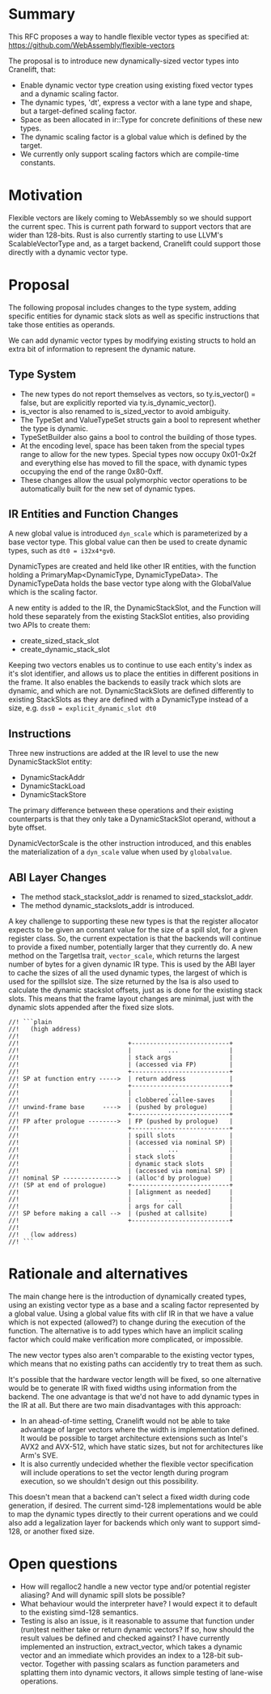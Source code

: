 # Summary

This RFC proposes a way to handle flexible vector types as specified at: https://github.com/WebAssembly/flexible-vectors

[summary]: #summary

The proposal is to introduce new dynamically-sized vector types into Cranelift, that:
- Enable dynamic vector type creation using existing fixed vector types and a dynamic scaling factor.
- The dynamic types, 'dt', express a vector with a lane type and shape, but a target-defined scaling factor.
- Space as been allocated in ir::Type for concrete definitions of these new types.
- The dynamic scaling factor is a global value which is defined by the target.
- We currently only support scaling factors which are compile-time constants.

# Motivation
[motivation]: #motivation

Flexible vectors are likely coming to WebAssembly so we should support the current spec. This is current path forward to support vectors that are wider than 128-bits.
Rust is also currently starting to use LLVM's ScalableVectorType and, as a target backend, Cranelift could support those directly with a dynamic vector type.

# Proposal
[proposal]: #proposal

The following proposal includes changes to the type system, adding specific entities for dynamic stack slots as well as specific instructions that take those entities as operands.

We can add dynamic vector types by modifying existing structs to hold an extra bit of information to represent the dynamic nature.

## Type System
- The new types do not report themselves as vectors, so ty.is\_vector() = false, but are explicitly reported via ty.is\_dynamic\_vector().
- is\_vector is also renamed to is\_sized\_vector to avoid ambiguity.
- The TypeSet and ValueTypeSet structs gain a bool to represent whether the type is dynamic.
- TypeSetBuilder also gains a bool to control the building of those types.
- At the encoding level, space has been taken from the special types range to allow for the new types. Special types now occupy 0x01-0x2f and everything else has moved to fill the space, with dynamic types occupying the end of the range 0x80-0xff.
- These changes allow the usual polymorphic vector operations to be automatically built for the new set of dynamic types.

## IR Entities and Function Changes

A new global value is introduced `dyn_scale` which is parameterized by a base vector type. This global value can then be used to create dynamic types, such as `dt0 = i32x4*gv0`.

DynamicTypes are created and held like other IR entities, with the function holding a PrimaryMap\<DynamicType, DynamicTypeData\>. The DynamicTypeData holds the base vector type along with the GlobalValue which is the scaling factor.

A new entity is added to the IR, the DynamicStackSlot, and the Function will hold these separately from the existing StackSlot entities, also providing two APIs to create them:
- create\_sized\_stack\_slot
- create\_dynamic\_stack\_slot

Keeping two vectors enables us to continue to use each entity's index as it's slot identifier, and allows us to place the entities in different positions in the frame. It also enables the backends to easily track which slots are dynamic, and which are not. DynamicStackSlots are defined differently to existing StackSlots as they are defined with a DynamicType instead of a size, e.g. `dss0 = explicit_dynamic_slot dt0`

## Instructions
Three new instructions are added at the IR level to use the new DynamicStackSlot entity:
- DynamicStackAddr
- DynamicStackLoad
- DynamicStackStore

The primary difference between these operations and their existing counterparts is that they only take a DynamicStackSlot operand, without a byte offset.

DynamicVectorScale is the other instruction introduced, and this enables the materialization of a `dyn_scale` value when used by `globalvalue`.

## ABI Layer Changes

- The method stack_stackslot_addr is renamed to sized\_stackslot\_addr.
- The method dynamic\_stackslots\_addr is introduced.

A key challenge to supporting these new types is that the register allocator expects to be given an constant value for the size of a spill slot, for a given register class. So, the current expectation is that the backends will continue to provide a fixed number, potentially larger that they currently do. A new method on the TargetIsa trait, `vector_scale`, which returns the largest number of bytes for a given dynamic IR type. This is used by the ABI layer to cache the sizes of all the used dynamic types, the largest of which is used for the spillslot size. The size returned by the Isa is also used to calculate the dynamic stackslot offsets, just as is done for the existing stack slots. This means that the frame layout changes are minimal, just with the dynamic slots appended after the fixed size slots.

```
//! ```plain
//!   (high address)
//!
//!                              +---------------------------+
//!                              |          ...              |
//!                              | stack args                |
//!                              | (accessed via FP)         |
//!                              +---------------------------+
//! SP at function entry ----->  | return address            |
//!                              +---------------------------+
//!                              |          ...              |
//!                              | clobbered callee-saves    |
//! unwind-frame base     ---->  | (pushed by prologue)      |
//!                              +---------------------------+
//! FP after prologue -------->  | FP (pushed by prologue)   |
//!                              +---------------------------+
//!                              | spill slots               |
//!                              | (accessed via nominal SP) |
//!                              |          ...              |
//!                              | stack slots               |
//!                              | dynamic stack slots       |
//!                              | (accessed via nominal SP) |
//! nominal SP --------------->  | (alloc'd by prologue)     |
//! (SP at end of prologue)      +---------------------------+
//!                              | [alignment as needed]     |
//!                              |          ...              |
//!                              | args for call             |
//! SP before making a call -->  | (pushed at callsite)      |
//!                              +---------------------------+
//!
//!   (low address)
//! ```
```

# Rationale and alternatives
[rationale-and-alternatives]: #rationale-and-alternatives

The main change here is the introduction of dynamically created types, using an existing vector type as a base and a scaling factor represented by a global value. Using a global value fits with clif IR in that we have a value which is not expected (allowed?) to change during the execution of the function. The alternative is to add types which have an implicit scaling factor which could make verification more complicated, or impossible.

The new vector types also aren't comparable to the existing vector types, which means that no existing paths can accidently try to treat them as such.

It's possible that the hardware vector length will be fixed, so one alternative would be to generate IR with fixed widths using information from the backend. The one advantage is that we'd not have to add dynamic types in the IR at all. But there are two main disadvantages with this approach:
- In an ahead-of-time setting, Cranelift would not be able to take advantage of larger vectors where the width is implementation defined. It would be possible to target architecture extensions such as Intel's AVX2 and AVX-512, which have static sizes, but not for architectures like Arm's SVE.
- It is also currently undecided whether the flexible vector specification will include operations to set the vector length during program execution, so we shouldn't design out this possibility.

This doesn't mean that a backend can't select a fixed width during code generation, if desired. The current simd-128 implementations would be able to map the dynamic types directly to their current operations and we could also add a legalization layer for backends which only want to support simd-128, or another fixed size.

# Open questions
[open-questions]: #open-questions

- How will regalloc2 handle a new vector type and/or potential register aliasing? And will dynamic spill slots be possible?
- What behaviour would the interpreter have? I would expect it to default to the existing simd-128 semantics.
- Testing is also an issue, is it reasonable to assume that function under (run)test neither take or return dynamic vectors? If so, how should the result values be defined and checked against? I have currently implemented an instruction, extract\_vector, which takes a dynamic vector and an immediate which provides an index to a 128-bit sub-vector. Together with passing scalars as function parameters and splatting them into dynamic vectors, it allows simple testing of lane-wise operations.
